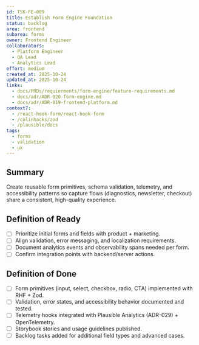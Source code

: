 ```yaml
---
id: TSK-FE-009
title: Establish Form Engine Foundation
status: backlog
area: frontend
subarea: forms
owner: Frontend Engineer
collaborators:
  - Platform Engineer
  - QA Lead
  - Analytics Lead
effort: medium
created_at: 2025-10-24
updated_at: 2025-10-24
links:
  - docs/PRDs/requierments/form-engine/feature-requirements.md
  - docs/adr/ADR-020-form-engine.md
  - docs/adr/ADR-019-frontend-platform.md
context7:
  - /react-hook-form/react-hook-form
  - /colinhacks/zod
  - /plausible/docs
tags:
  - forms
  - validation
  - ux
---
```


## Summary
Create reusable form primitives, schema validation, telemetry, and accessibility patterns so capture flows (diagnostics, newsletter, checkout) share a consistent, high-quality experience.

## Definition of Ready
- [ ] Prioritize initial forms and fields with product + marketing.
- [ ] Align validation, error messaging, and localization requirements.
- [ ] Document analytics events and observability spans needed per form.
- [ ] Confirm integration points with backend/server actions.

## Definition of Done
- [ ] Form primitives (input, select, checkbox, radio, CTA) implemented with RHF + Zod.
- [ ] Validation, error states, and accessibility behavior documented and tested.
- [ ] Telemetry hooks integrated with Plausible Analytics (ADR-029) + OpenTelemetry.
- [ ] Storybook stories and usage guidelines published.
- [ ] Backlog tasks added for additional field types and advanced cases.
